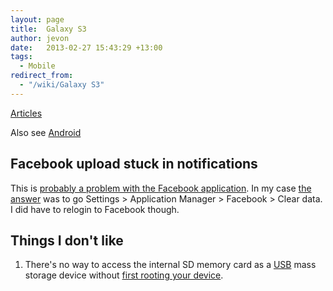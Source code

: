 ```yaml
---
layout: page
title:  Galaxy S3
author: jevon
date:   2013-02-27 15:43:29 +13:00
tags:
  - Mobile
redirect_from:
  - "/wiki/Galaxy S3"
---
```


[Articles](Articles.md)

Also see [Android](Android.md)

## Facebook upload stuck in notifications

This is <a href="http://forum.xda-developers.com/showthread.php?t=1725570">probably a problem with the Facebook application</a>. In my case <a href="http://forum.xda-developers.com/showpost.php?p=27742800&postcount=5">the answer</a> was to go Settings > Application Manager > Facebook > Clear data. I did have to relogin to Facebook though.

## Things I don't like
1. There's no way to access the internal SD memory card as a [USB](usb.md) mass storage device without <a href="http://www.computerhope.com/forum/index.php?topic=133187.0">first rooting your device</a>.
